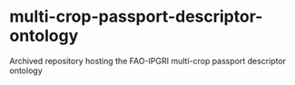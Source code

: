 # multi-crop-passport-descriptor-ontology
Archived repository hosting the FAO-IPGRI multi-crop passport descriptor ontology
